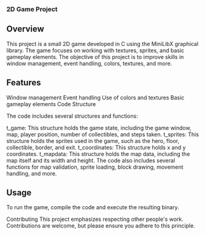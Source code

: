 ### 2D Game Project

## Overview

This project is a small 2D game developed in C using the MiniLibX graphical library. The game focuses on working with textures, sprites, and basic gameplay elements. The objective of this project is to improve skills in window management, event handling, colors, textures, and more.

## Features

Window management
Event handling
Use of colors and textures
Basic gameplay elements
Code Structure

The code includes several structures and functions:

t_game: This structure holds the game state, including the game window, map, player position, number of collectibles, and steps taken.
t_sprites: This structure holds the sprites used in the game, such as the hero, floor, collectible, border, and exit.
t_coordinates: This structure holds x and y coordinates.
t_mapdata: This structure holds the map data, including the map itself and its width and height.
The code also includes several functions for map validation, sprite loading, block drawing, movement handling, and more.

## Usage

To run the game, compile the code and execute the resulting binary.

Contributing
This project emphasizes respecting other people's work. Contributions are welcome, but please ensure you adhere to this principle.
